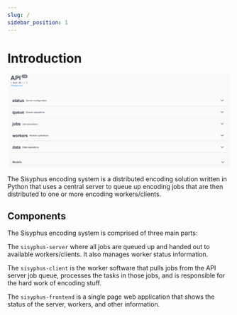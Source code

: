 ```yaml
---
slug: /
sidebar_position: 1
---
```


# Introduction

![Screenshot of the API server Swagger page](img/firefox_U7z7MrDd0b.png)

The Sisyphus encoding system is a distributed encoding solution written in Python that uses a central server to queue up encoding jobs that are then distributed to one or more encoding workers/clients.

## Components

The Sisyphus encoding system is comprised of three main parts:

The `sisyphus-server` where all jobs are queued up and handed out to available workers/clients.  It also manages worker status information.

The `sisyphus-client` is the worker software that pulls jobs from the API server job queue, processes the tasks in those jobs, and is responsible for the hard work of encoding stuff.

The `sisyphus-frontend` is a single page web application that shows the status of the server, workers, and other information.
